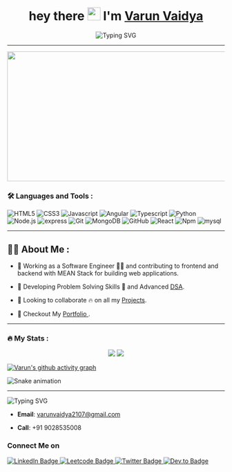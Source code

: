 <h1 align="center">
  hey there
  <img src="https://media.giphy.com/media/hvRJCLFzcasrR4ia7z/giphy.gif" width="30px"/>
  I'm <a href="https://www.github.com/varun21vaidya">Varun Vaidya</a>
</h1>

<div align="center">
<img src="https://readme-typing-svg.demolab.com?font=Fira+Code&duration=3000&pause=500&width=435&lines=Full+Stack+Developer+From+India+;Self+Taught+Programmer;Tech+Enthusiast" alt="Typing SVG" />
</div>

---


<div align="center">

  <img src="https://media.giphy.com/media/dWesBcTLavkZuG35MI/giphy.gif" width="600" height="300"/>
 
  <br/>

  <img src="https://komarev.com/ghpvc/?username=varun21vaidya&style=flat-square&color=blue" alt=""/>
  
</div>

### :hammer_and_wrench: Languages and Tools :
  
![HTML5](https://img.shields.io/badge/-HTML5-orange?style=for-the-badge&logo=HTML5&logoColor=white)
![CSS3](https://img.shields.io/badge/-CSS3-blue?style=for-the-badge&logo=CSS3&logoColor=white)
![Javascript](https://img.shields.io/badge/-JavaScript-yellow?style=for-the-badge&logo=Javascript&logoColor=white)
![Angular](https://img.shields.io/badge/-Angular-darkred?style=for-the-badge&logo=Angular&logoColor=white)
![Typescript](https://img.shields.io/badge/-Typescript-blue?style=for-the-badge&logo=Typescript&logoColor=white)
![Python](https://img.shields.io/badge/-Python-blue?style=for-the-badge&logo=Python&logoColor=white)
![Node.js](https://img.shields.io/badge/-Node.js-grren?style=for-the-badge&logo=Node.js&logoColor=white)
![express](https://img.shields.io/badge/-express-white?style=for-the-badge&logo=express&logoColor=black)
![Git](https://img.shields.io/badge/-Git-orange?style=for-the-badge&logo=Git&logoColor=white)
![MongoDB](https://img.shields.io/badge/-MongoDB-white?style=for-the-badge&logo=MongoDB&logoColor=green)
![GitHub](https://img.shields.io/badge/-GitHub-black?style=for-the-badge&logo=GitHub&logoColor=white)
![React](https://img.shields.io/badge/-React-white?style=for-the-badge&logo=mysql&logoColor=black)
![Npm](https://img.shields.io/badge/-NPM-blue?style=for-the-badge&logo=Npm&logoColor=white)
![mysql](https://img.shields.io/badge/-mysql-white?style=for-the-badge&logo=mysql&logoColor=black)

 ---


## :man_technologist: About Me :

- 🔭 Working as a Software Engineer 👨‍💻 and contributing to frontend and backend with MEAN Stack for building web applications.

- 🌱 Developing Problem Solving Skills 🚀 and Advanced <a href="https://github.com/varun21vaidya/DS-Algo">DSA</a>.
  
- 👯 Looking to collaborate 🔥 on all my <a href="https://github.com/varun21vaidya/Projects">Projects</a>.

- 🌟 Checkout My <a href="https://varun-portfolio.vercel.app/"> Portfolio </a>.



---

### :fire: My Stats :

<p align="center">
<img src="https://github-readme-stats.vercel.app/api?username=varun21vaidya&show_icons=true&theme=chartreuse-dark" >
<img src="http://github-readme-streak-stats.herokuapp.com?user=varun21vaidya&theme=dark&background=000000">
<p/>    

[![Varun's github activity graph](https://github-readme-activity-graph.cyclic.app/graph?username=varun21vaidya&theme=react-dark&area_color=4b889bad)](https://github.com/ashutosh00710/github-readme-activity-graph)

![Snake animation](https://github.com/varun21vaidya/varun21vaidya/blob/output/github-contribution-grid-snake.svg)
</div>

---
  
<div>
<img src="https://readme-typing-svg.demolab.com?font=Fira+Code&duration=3000&pause=500&width=435&lines=Reach me at" alt="Typing SVG" />
</div>
  
- **Email**: varunvaidya2107@gmail.com
  
- **Call**: +91 9028535008

### Connect Me on
<div id="header">
  <div id="badges">
  <a href="https://www.linkedin.com/in/varunvvaidya/">
    <img src="https://img.shields.io/badge/LinkedIn-red?style=for-the-badge&logo=linkedin&logoColor=white" alt="LinkedIn Badge"/>
  </a>
  
  <a href="https://leetcode.com/varun21vaidya/">
    <img src="https://img.shields.io/badge/-Leetcode%20-yellowgreen?style=for-the-badge&logo=leetcode&logoColor=white" alt="Leetcode Badge"/>
  </a>
  
  <a href="https://twitter.com/Varun21vaidya">
    <img src="https://img.shields.io/badge/Twitter-blue?style=for-the-badge&logo=twitter&logoColor=white" alt="Twitter Badge"/>
  </a>
    
  <a href="https://dev.to/varun21vaidya">
    <img src="https://img.shields.io/badge/Dev.to-white?style=for-the-badge&logo=dev.to&logoColor=white" alt="Dev.to Badge"/>
  </a>
</div>
